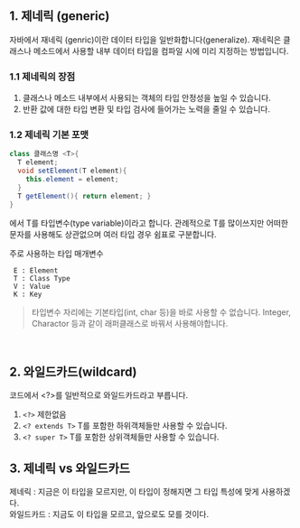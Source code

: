 ## 1. 제네릭 (generic)

자바에서 재네릭 (genric)이란 데이터 타입을 일반화합니다(generalize).
재네릭은 클래스나 메소드에서 사용할 내부 데이터 타입을 컴파일 시에 미리 지정하는 방법입니다.

### 1.1 제네릭의 장점
1. 클래스나 메소드 내부에서 사용되는 객체의 타입 안정성을 높일 수 있습니다.
2. 반환 값에 대한 타입 변환 및 타입 검사에 들어가는 노력을 줄일 수 있습니다.

### 1.2 제네릭 기본 포맷
```java
class 클래스명 <T>{
  T element;
  void setElement(T element){
    this.element = element;
  }
  T getElement(){ return element; }
}
```
<T> 에서 T를 타입변수(type variable)이라고 합니다. 관례적으로 T를 많이쓰지만 어떠한 문자를 사용해도 상관없으며 여러 타입 경우 쉼표로 구분합니다.
  
주로 사용하는 타입 매개변수
  ```
   E : Element
   T : Class Type
   V : Value
   K : Key
  ```
  
> 타입변수 자리에는 기본타입(int, char 등)을 바로 사용할 수 없습니다.
  Integer, Charactor 등과 같이 래퍼클래스로 바꿔서 사용해야합니다.
  
  
 <br>
  
## 2. 와일드카드(wildcard)
 코드에서 <?>를 일반적으로 와일드카드라고 부릅니다.

1. `<?>` 
  제한없음
2. `<? extends T>`
  T를 포함한 하위객체들만 사용할 수 있습니다.
3. `<? super T>`
  T를 포함한 상위객체들만 사용할 수 있습니다.

## 3. 제네릭 vs 와일드카드
 제네릭 : 지금은 이 타입을 모르지만, 이 타입이 정해지면 그 타입 특성에 맞게 사용하겠다. <br>
 와일드카드 : 지금도 이 타입을 모르고, 앞으로도 모를 것이다. 

